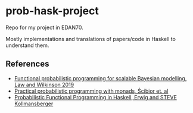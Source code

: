 # prob-hask-project

Repo for my project in EDAN70.

Mostly implementations and translations of papers/code in Haskell to understand them.

## References

* [Functional probabilistic programming for scalable Bayesian
modelling, Law and Wilkinson 2019](https://arxiv.org/pdf/1908.02062.pdf)
* [Practical probabilistic programming with monads, Ścibior et. al](https://dl.acm.org/doi/10.1145/2804302.2804317)
* [Probabilistic Functional Programming in Haskell, Erwig and STEVE Kollmansberger](https://web.engr.oregonstate.edu/~erwig/papers/PFP_JFP06.pdf)
